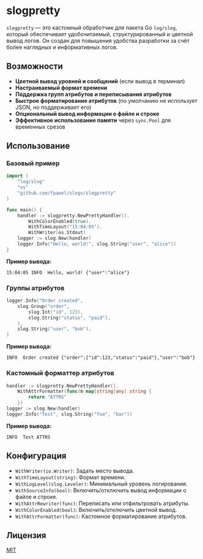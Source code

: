 # slogpretty

`slogpretty` — это кастомный обработчик для пакета Go `log/slog`, который обеспечивает удобочитаемый, структурированный и цветной вывод логов. Он создан для повышения удобства разработки за счёт более наглядных и информативных логов.

## Возможности

- **Цветной вывод уровней и сообщений** (если вывод в терминал)
- **Настраиваемый формат времени**
- **Поддержка групп атрибутов и переписывания атрибутов**
- **Быстрое форматирование атрибутов** (по умолчанию не использует JSON, но поддерживает его)
- **Опциональный вывод информации о файле и строке**
- **Эффективное использование памяти** через `sync.Pool` для временных срезов

## Использование

### Базовый пример

```go
import (
    "log/slog"
    "os"
    "github.com/fpawel/slogx/slogpretty"
)

func main() {
    handler := slogpretty.NewPrettyHandler().
        WithColorEnabled(true).
        WithTimeLayout("15:04:05").
        WithWriter(os.Stdout)
    logger := slog.New(handler)
    logger.Info("Hello, world!", slog.String("user", "alice"))
}
```

**Пример вывода:**
```
15:04:05 INFO  Hello, world! {"user":"alice"}
```

### Группы атрибутов

```go
logger.Info("Order created",
    slog.Group("order",
        slog.Int("id", 123),
        slog.String("status", "paid"),
    ),
    slog.String("user", "bob"),
)
```
**Пример вывода:**
```
INFO  Order created {"order":{"id":123,"status":"paid"},"user":"bob"}
```

### Кастомный форматтер атрибутов

```go
handler := slogpretty.NewPrettyHandler().
    WithAttrFormatter(func(m map[string]any) string {
        return "ATTRS"
    })
logger := slog.New(handler)
logger.Info("Test", slog.String("foo", "bar"))
```
**Пример вывода:**
```
INFO  Test ATTRS
```

## Конфигурация

- `WithWriter(io.Writer)`: Задать место вывода.
- `WithTimeLayout(string)`: Формат времени.
- `WithLogLevel(slog.Leveler)`: Минимальный уровень логирования.
- `WithSourceInfo(bool)`: Включить/отключить вывод информации о файле и строке.
- `WithAttrRewriter(func)`: Переписать или отфильтровать атрибуты.
- `WithColorEnabled(bool)`: Включить/отключить цветной вывод.
- `WithAttrFormatter(func)`: Кастомное форматирование атрибутов.

## Лицензия

[MIT](../LICENSE)
